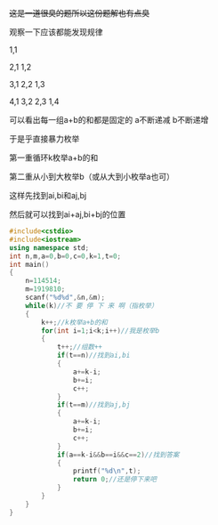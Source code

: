 ~~这是一道很臭的题所以这份题解也有点臭~~

观察一下应该都能发现规律

1,1

2,1 1,2

3,1 2,2 1,3

4,1 3,2 2,3 1,4

可以看出每一组a+b的和都是固定的
a不断递减
b不断递增

于是乎直接暴力枚举

第一重循环k枚举a+b的和

第二重从小到大枚举b（或从大到小枚举a也可）

这样先找到ai,bi和aj,bj

然后就可以找到ai+aj,bi+bj的位置

```cpp
#include<cstdio>
#include<iostream>
using namespace std;
int n,m,a=0,b=0,c=0,k=1,t=0;
int main()
{
	n=114514;
	m=1919810;
	scanf("%d%d",&n,&m);
	while(k)//不 要 停 下 来 啊（指枚举）
	{
		k++;//k枚举a+b的和
		for(int i=1;i<k;i++)//我是枚举b
		{
			t++;//组数++
			if(t==n)//找到ai,bi
			{
				a+=k-i;
				b+=i;
				c++;
			}
			if(t==m)//找到aj,bj
			{
				a+=k-i;
				b+=i;
				c++;
			}
			if(a==k-i&&b==i&&c==2)//找到答案
			{
				printf("%d\n",t);
				return 0;//还是停下来吧
			}
		}
	}
}
```

